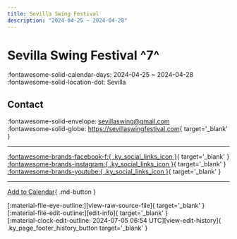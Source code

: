 ```yaml
---
title: Sevilla Swing Festival
description: "2024-04-25 ~ 2024-04-28"
---
```


# Sevilla Swing Festival ^7^

:fontawesome-solid-calendar-days: 2024-04-25 ~ 2024-04-28  
:fontawesome-solid-location-dot: Sevilla  

## Contact

:fontawesome-solid-envelope: <sevillaswing@gmail.com>  
:fontawesome-solid-globe: <https://sevillaswingfestival.com>{ target='_blank' }  

---

 [:fontawesome-brands-facebook-f:{ .ky_social_links_icon }](https://www.facebook.com/SevillaSwingFestival){ target='_blank' } [:fontawesome-brands-instagram:{ .ky_social_links_icon }](https://instagram.com/sevillaswing){ target='_blank' } [:fontawesome-brands-youtube:{ .ky_social_links_icon }](https://youtube.com/@sevillaswingfestival691){ target='_blank' }

---

[Add to Calendar](https://swing.news/ics/en/2024/es/sevilla-swing-festival-2024.ics){ .md-button }

<div class="ky_page_footer" markdown>
<div class="ky_page_footer_trailing" markdown="span">
[:material-file-eye-outline:][view-raw-source-file]{ target='_blank' }
[:material-file-edit-outline:][edit-info]{ target='_blank' }
</div>
<div class="ky_page_footer_leading" markdown="span">
[:material-clock-edit-outline: 2024-07-05 06:54 UTC][view-edit-history]{ .ky_page_footer_history_button target='_blank' }
</div>
</div>

[view-raw-source-file]: https://github.com/swingdance/events/blob/main/2024/es/sevilla-swing-festival-2024.json "View Raw Source File"
[edit-info]: https://github.com/swingdance/events/issues/new?assignees=&labels=update+event&projects=&template=03-update_entity.yml&title=%5B2024%2Fes%5D%20Sevilla%20Swing%20Festival&region=es&year=2024&id=sevilla-swing-festival-2024&name=Sevilla%20Swing%20Festival&org_id= "Edit Info"

[view-edit-history]: https://github.com/swingdance/events/commits/main/2024/es/sevilla-swing-festival-2024.json "View Edit History"
